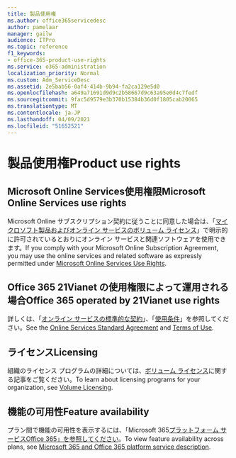 ```yaml
---
title: 製品使用権
ms.author: office365servicedesc
author: pamelaar
manager: gailw
audience: ITPro
ms.topic: reference
f1_keywords:
- office-365-product-use-rights
ms.service: o365-administration
localization_priority: Normal
ms.custom: Adm_ServiceDesc
ms.assetid: 2e5bab56-0af4-414b-9b94-fa2ca129e5d0
ms.openlocfilehash: a649a71691d9d9c2b58667d9c63a95e0d4c7fedf
ms.sourcegitcommit: 9fac5d9579e3b370b15384b36d0f1805cab20065
ms.translationtype: MT
ms.contentlocale: ja-JP
ms.lasthandoff: 04/09/2021
ms.locfileid: "51652521"
---
```

# <a name="product-use-rights"></a><span data-ttu-id="9ed31-102">製品使用権</span><span class="sxs-lookup"><span data-stu-id="9ed31-102">Product use rights</span></span>

## <a name="microsoft-online-services-use-rights"></a><span data-ttu-id="9ed31-103">Microsoft Online Services使用権限</span><span class="sxs-lookup"><span data-stu-id="9ed31-103">Microsoft Online Services use rights</span></span>

<span data-ttu-id="9ed31-104">Microsoft Online サブスクリプション契約に従うことに同意した場合は、「[マイクロソフト製品およびオンライン サービスのボリューム ライセンス](https://www.microsoftvolumelicensing.com/DocumentSearch.aspx?Mode=3&DocumentTypeId=37&ShowArchived=true)」で明示的に許可されているとおりにオンライン サービスと関連ソフトウェアを使用できます。</span><span class="sxs-lookup"><span data-stu-id="9ed31-104">If you comply with your Microsoft Online Subscription Agreement, you may use the online services and related software as expressly permitted under [Microsoft Online Services Use Rights](https://www.microsoftvolumelicensing.com/DocumentSearch.aspx?Mode=3&DocumentTypeId=37&ShowArchived=true).</span></span>
  
## <a name="office-365-operated-by-21vianet-use-rights"></a><span data-ttu-id="9ed31-105">Office 365 21Vianet の使用権限によって運用される場合</span><span class="sxs-lookup"><span data-stu-id="9ed31-105">Office 365 operated by 21Vianet use rights</span></span>

<span data-ttu-id="9ed31-106">詳しくは、「[オンライン サービスの標準的な契約](https://www.21vbluecloud.com/office365/O365-AgreeWebDir/)」、「[使用条件](https://www.21vbluecloud.com/office365/O365-TOU/)」を参照してください。</span><span class="sxs-lookup"><span data-stu-id="9ed31-106">See the [Online Services Standard Agreement](https://www.21vbluecloud.com/office365/O365-AgreeWebDir/) and [Terms of Use](https://www.21vbluecloud.com/office365/O365-TOU/).</span></span>
  
## <a name="licensing"></a><span data-ttu-id="9ed31-107">ライセンス</span><span class="sxs-lookup"><span data-stu-id="9ed31-107">Licensing</span></span>

<span data-ttu-id="9ed31-108">組織のライセンス プログラムの詳細については、[ボリューム ライセンス](https://go.microsoft.com/fwlink/?LinkId=393693)に関する記事をご覧ください。</span><span class="sxs-lookup"><span data-stu-id="9ed31-108">To learn about licensing programs for your organization, see [Volume Licensing](https://go.microsoft.com/fwlink/?LinkId=393693).</span></span>
  
## <a name="feature-availability"></a><span data-ttu-id="9ed31-109">機能の可用性</span><span class="sxs-lookup"><span data-stu-id="9ed31-109">Feature availability</span></span>

<span data-ttu-id="9ed31-110">プラン間で機能の可用性を表示するには、「Microsoft 365[プラットフォーム サービスOffice 365」を参照してください](office-365-platform-service-description.md)。</span><span class="sxs-lookup"><span data-stu-id="9ed31-110">To view feature availability across plans, see [Microsoft 365 and Office 365 platform service description](office-365-platform-service-description.md).</span></span>
  

